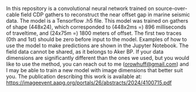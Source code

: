 In this repository is a convolutional neural network trained on source-over-cable field CDP gathers to reconstruct the near offset gap in marine seismic data. The model is a Tensorflow .h5 file. This model was trained on gathers of shape (448x24), which corresponded to (448x2ms =) 896 milliseconds of traveltime, and (24x75m =) 1800 meters of offset. The first two traces (0th and 1st) should be zero before input to the model. Examples of how to use the model to make predictions are shown in the Jupyter Notebook. The field data cannot be shared, as it belongs to Aker BP. If your data dimensions are significantly different than the ones we used, but you would like to use the method, you can reach out to me (orowhuff@gmail.com) and I may be able to train a new model with image dimensions that better suit you. The publication describing this work is available at:
https://imageevent.aapg.org/portals/26/abstracts/2024/4100715.pdf
